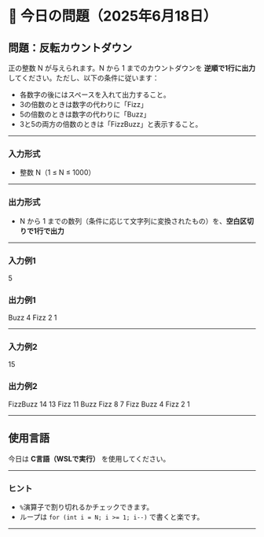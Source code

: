 # 🔁 今日の問題（2025年6月18日）

## 問題：反転カウントダウン

正の整数 N が与えられます。N から 1 までのカウントダウンを **逆順で1行に出力**してください。ただし、以下の条件に従います：

- 各数字の後にはスペースを入れて出力すること。
- 3の倍数のときは数字の代わりに「Fizz」
- 5の倍数のときは数字の代わりに「Buzz」
- 3と5の両方の倍数のときは「FizzBuzz」と表示すること。

---

### 入力形式

- 整数 N（1 ≤ N ≤ 1000）

---

### 出力形式

- N から 1 までの数列（条件に応じて文字列に変換されたもの）を、**空白区切りで1行で出力**

---

### 入力例1

5



### 出力例1

Buzz 4 Fizz 2 1



---

### 入力例2

15



### 出力例2

FizzBuzz 14 13 Fizz 11 Buzz Fizz 8 7 Fizz Buzz 4 Fizz 2 1


---

## 使用言語

今日は **C言語（WSLで実行）** を使用してください。

---

### ヒント

- `%`演算子で割り切れるかチェックできます。
- ループは `for (int i = N; i >= 1; i--)` で書くと楽です。

---







